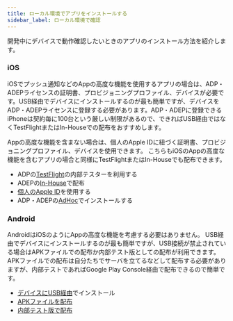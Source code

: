 ```yaml
---
title: ローカル環境でアプリをインストールする
sidebar_label: ローカル環境で確認
---
```


開発中にデバイスで動作確認したいときのアプリのインストール方法を紹介します。

### iOS

iOSでプッシュ通知などのAppの高度な機能を使用するアプリの場合は、ADP・ADEPライセンスの証明書、プロビジョニングプロファイル、デバイスが必要です。USB経由でデバイスにインストールするのが最も簡単ですが、デバイスをADP・ADEPライセンスに登録する必要があります。ADP・ADEPに登録できるiPhoneは契約毎に100台という厳しい制限があるので、できればUSB経由ではなくTestFlightまたはIn-Houseでの配布をおすすめします。

Appの高度な機能を含まない場合は、個人のApple IDに紐づく証明書、プロビジョニングプロファイル、デバイスを使用できます。
こちらもiOSのAppの高度な機能を含むアプリの場合と同様にTestFlightまたはIn-Houseでも配布できます。

- ADPの[TestFlight](../build/ios/adp_testflight.md)の内部テスターを利用する
- ADEPの[In-House](../build/ios/adep_in_house.md)で配布
- [個人のApple ID](../build/ios/personal_team.md)を使用する
- ADP・ADEPの[AdHoc](../build/ios/adp_local.md)でインストールする

### Android

AndroidはiOSのようにAppの高度な機能を考慮する必要はありません。 USB経由でデバイスにインストールするのが最も簡単ですが、USB接続が禁止されている場合はAPKファイルでの配布か内部テスト版としての配布が利用できます。APKファイルでの配布は自分たちでサーバを立てるなどして配布する必要がありますが、内部テストであればGoogle Play Console経由で配布できるので簡単です。

- [デバイスにUSB経由](../build/android/local.md)でインストール
- [APKファイルを配布](../build/android/apk_dist.md)
- [内部テスト版で配布](../build/android/google_play_test.md)
